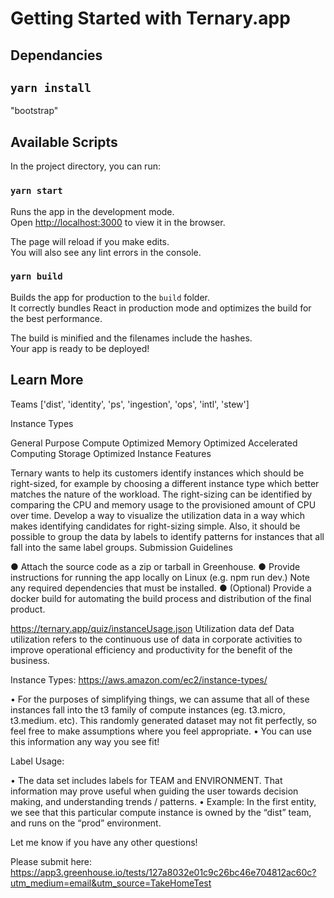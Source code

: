 # Getting Started with Ternary.app

## Dependancies

## `yarn install`
 "bootstrap"



## Available Scripts

In the project directory, you can run:

### `yarn start`

Runs the app in the development mode.\
Open [http://localhost:3000](http://localhost:3000) to view it in the browser.

The page will reload if you make edits.\
You will also see any lint errors in the console.

### `yarn build`

Builds the app for production to the `build` folder.\
It correctly bundles React in production mode and optimizes the build for the best performance.

The build is minified and the filenames include the hashes.\
Your app is ready to be deployed!



## Learn More



Teams
['dist', 'identity', 'ps', 'ingestion', 'ops', 'intl', 'stew']

Instance Types

General Purpose
Compute Optimized
Memory Optimized
Accelerated Computing
Storage Optimized
Instance Features

Ternary wants to help its customers identify instances which should be right-sized, for example by choosing a different instance type which better matches the nature of the workload. The right-sizing can be identified by comparing the CPU and memory usage to the provisioned amount of CPU over time.
Develop a way to visualize the utilization data in a way which makes identifying candidates for right-sizing simple. Also, it should be possible to group the data by labels to identify patterns for instances that all fall into the same label groups.
Submission Guidelines

● Attach the source code as a zip or tarball in Greenhouse.
● Provide instructions for running the app locally on Linux (e.g. npm run dev.) Note any required
dependencies that must be installed.
● (Optional) Provide a docker build for automating the build process and distribution of the final
product.

https://ternary.app/quiz/instanceUsage.json
Utilization data def 
Data utilization refers to the continuous use of data in corporate activities to improve operational efficiency and productivity for the benefit of the business.

Instance Types:
https://aws.amazon.com/ec2/instance-types/

• For the purposes of simplifying things, we can assume that all of these instances fall into the t3 family of compute instances (eg. t3.micro, t3.medium. etc). This randomly generated dataset may not fit perfectly, so feel free to make assumptions where you feel appropriate.
• You can use this information any way you see fit!

Label Usage:

• The data set includes labels for TEAM and ENVIRONMENT. That information may prove useful when guiding the user towards decision making, and understanding trends / patterns.
• Example: In the first entity, we see that this particular compute instance is owned by the “dist” team, and runs on the “prod” environment.

Let me know if you have any other questions!

Please submit here:
https://app3.greenhouse.io/tests/127a8032e01c9c26bc46e704812ac60c?utm_medium=email&utm_source=TakeHomeTest

